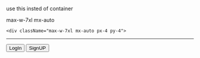 use this insted of container

max-w-7xl mx-auto

    <div className="max-w-7xl mx-auto px-4 py-4">

---

 <div className="mt-8 flex justify-around align-baseline">
            <button
              className="py-3 px-6 text-white rounded font-semibold"
              style={{ backgroundColor: "var(--purple)" }}
            >
              LogIn
            </button>
            <button className="py-3 px-6 bg-black text-white rounded font-semibold">
              SignUP
            </button>
          </div>
